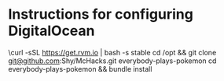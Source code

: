 # Instructions for configuring DigitalOcean

\curl -sSL https://get.rvm.io | bash -s stable
cd /opt && git clone git@github.com:Shy/McHacks.git everybody-plays-pokemon
cd everybody-plays-pokemon && bundle install

